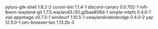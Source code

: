 aylurs-gtk-shell 1.8.2-2
cursor-bin 1.1.4-1
discord-canary 0.0.702-1
rofi-lbonn-wayland-git 1.7.5.wayland3.r50.g2baa809d-1
simple-mtpfs 0.4.0-1
vial-appimage v0.7.3-1
windsurf 1.10.5-1
xwaylandvideobridge 0.4.0-2
yay 12.5.0-1
zen-browser-bin 1.13.2b-3
